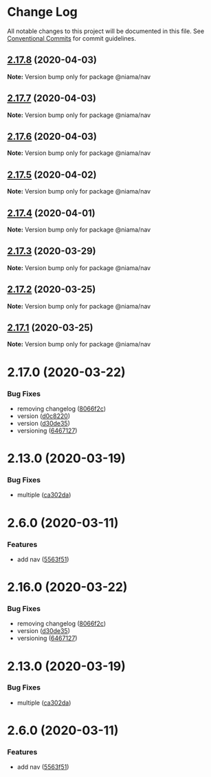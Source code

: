 # Change Log

All notable changes to this project will be documented in this file.
See [Conventional Commits](https://conventionalcommits.org) for commit guidelines.

## [2.17.8](https://github.com/niama-strategies/niama/compare/@niama/nav@2.17.7...@niama/nav@2.17.8) (2020-04-03)

**Note:** Version bump only for package @niama/nav





## [2.17.7](https://github.com/niama-strategies/niama/compare/@niama/nav@2.17.6...@niama/nav@2.17.7) (2020-04-03)

**Note:** Version bump only for package @niama/nav





## [2.17.6](https://github.com/niama-strategies/niama/compare/@niama/nav@2.17.5...@niama/nav@2.17.6) (2020-04-03)

**Note:** Version bump only for package @niama/nav





## [2.17.5](https://github.com/niama-strategies/niama/compare/@niama/nav@2.17.4...@niama/nav@2.17.5) (2020-04-02)

**Note:** Version bump only for package @niama/nav





## [2.17.4](https://github.com/niama-strategies/niama/compare/@niama/nav@2.17.3...@niama/nav@2.17.4) (2020-04-01)

**Note:** Version bump only for package @niama/nav





## [2.17.3](https://github.com/niama-strategies/niama/compare/@niama/nav@2.17.2...@niama/nav@2.17.3) (2020-03-29)

**Note:** Version bump only for package @niama/nav





## [2.17.2](https://github.com/niama-strategies/niama/compare/@niama/nav@2.17.1...@niama/nav@2.17.2) (2020-03-25)

**Note:** Version bump only for package @niama/nav





## [2.17.1](https://github.com/niama-strategies/niama/compare/@niama/nav@2.17.0...@niama/nav@2.17.1) (2020-03-25)

**Note:** Version bump only for package @niama/nav





# 2.17.0 (2020-03-22)


### Bug Fixes

* removing changelog ([8066f2c](https://github.com/niama-strategies/niama/commit/8066f2c143a8e93600d5dab4ab313501e81f7a82))
* version ([d0c8220](https://github.com/niama-strategies/niama/commit/d0c822081680fe0106ebe9b8dd30ce769d102759))
* version ([d30de35](https://github.com/niama-strategies/niama/commit/d30de355da29ccd03916cddcd532e543e5906d0d))
* versioning ([6467127](https://github.com/niama-strategies/niama/commit/6467127550c6c1bfbc0d43ab4d83906695d9d732))



# 2.13.0 (2020-03-19)


### Bug Fixes

* multiple ([ca302da](https://github.com/niama-strategies/niama/commit/ca302da3ce4d56964595287d74e7f1d1761451f1))



# 2.6.0 (2020-03-11)


### Features

* add nav ([5563f51](https://github.com/niama-strategies/niama/commit/5563f5121f3cd95aa8fc6c666a76a9220a719ae4))





# 2.16.0 (2020-03-22)


### Bug Fixes

* removing changelog ([8066f2c](https://github.com/niama-strategies/niama/commit/8066f2c143a8e93600d5dab4ab313501e81f7a82))
* version ([d30de35](https://github.com/niama-strategies/niama/commit/d30de355da29ccd03916cddcd532e543e5906d0d))
* versioning ([6467127](https://github.com/niama-strategies/niama/commit/6467127550c6c1bfbc0d43ab4d83906695d9d732))



# 2.13.0 (2020-03-19)


### Bug Fixes

* multiple ([ca302da](https://github.com/niama-strategies/niama/commit/ca302da3ce4d56964595287d74e7f1d1761451f1))



# 2.6.0 (2020-03-11)


### Features

* add nav ([5563f51](https://github.com/niama-strategies/niama/commit/5563f5121f3cd95aa8fc6c666a76a9220a719ae4))
